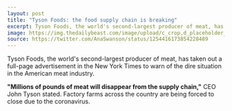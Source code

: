 ```yaml
---
layout: post
title: "Tyson Foods: the food supply chain is breaking"
excerpt: Tyson Foods, the world's second-largest producer of meat, has taken out a full-page advertisement in the New York Times to warn of the dire situation in the American meat industry.
image: https://img.thedailybeast.com/image/upload/c_crop,d_placeholder_euli9k,h_2268,w_4032,x_0,y_0/dpr_1.5/c_limit,w_608/fl_lossy,q_auto/v1587940033/2020-03-19T191517Z_500544701_RC27NF9NRCAW_RTRMADP_3_HEALTH-CORONAVIRUS-USA-TYSON-FOODS_ele2tt
source: https://twitter.com/AnaSwanson/status/1254416173854228489
---
```


Tyson Foods, the world's second-largest producer of meat, has taken out a full-page advertisement in the New York Times to warn of the dire situation in the American meat industry.

**"Millions of pounds of meat will disappear from the supply chain,"** CEO John Tyson stated. Factory farms across the country are being forced to close due to the coronavirus.
